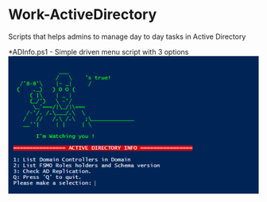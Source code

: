 # Work-ActiveDirectory
Scripts that helps admins to manage day to day tasks in Active Directory

*ADInfo.ps1 - Simple driven menu script with 3 options
<img src="images\ADinfo.png">
